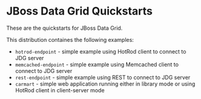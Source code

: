 JBoss Data Grid Quickstarts
===========================

These are the quickstarts for JBoss Data Grid.

This distribution containes the following examples:

* `hotrod-endpoint` - simple example using HotRod client to connect to JDG server
* `memcached-endpoint` - simple example using Memcached client to connect to JDG server
* `rest-endpoint` - simple example using REST to connect to JDG server
* `carmart` - simple web application running either in library mode or using HotRod client in client-server mode
